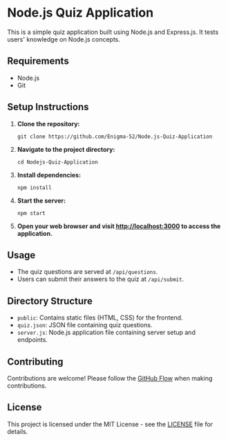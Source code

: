 # Node.js Quiz Application

This is a simple quiz application built using Node.js and Express.js. It tests users' knowledge on Node.js concepts.

## Requirements

- Node.js
- Git

## Setup Instructions

1. **Clone the repository:**

   ```
   git clone https://github.com/Enigma-52/Node.js-Quiz-Application
   ```

2. **Navigate to the project directory:**

   ```
   cd Nodejs-Quiz-Application
   ```

3. **Install dependencies:**

   ```
   npm install
   ```

4. **Start the server:**

   ```
   npm start
   ```

5. **Open your web browser and visit [http://localhost:3000](http://localhost:3000) to access the application.**

## Usage

- The quiz questions are served at `/api/questions`.
- Users can submit their answers to the quiz at `/api/submit`.

## Directory Structure

- `public`: Contains static files (HTML, CSS) for the frontend.
- `quiz.json`: JSON file containing quiz questions.
- `server.js`: Node.js application file containing server setup and endpoints.

## Contributing

Contributions are welcome! Please follow the [GitHub Flow](https://guides.github.com/introduction/flow/) when making contributions.

## License

This project is licensed under the MIT License - see the [LICENSE](LICENSE) file for details.
